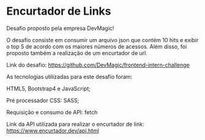 # Encurtador de Links

Desafio proposto pela empresa DevMagic!

O desafio consiste em consumir um arquivo json que contém 10 hits e exibir o top 5 de acordo com os maiores números de acessos. Além disso, foi proposto também a realização de um encurtador de url.

Link do desafio: https://github.com/DevMagic/frontend-intern-challenge

As tecnologias utilizadas para este desafio foram:

HTML5, Bootstrap4 e JavaScript;

Pré processador CSS: SASS;

Requisição e consumo de API: fetch

Link da API utilizada para realizar o encurtador de link: https://www.encurtador.dev/api.html

